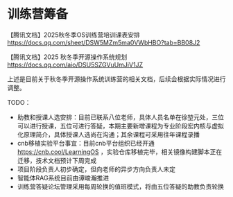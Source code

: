 # 训练营筹备
【腾讯文档】2025秋冬季OS训练营培训课表安排
https://docs.qq.com/sheet/DSW5MZm5ma0VWbHBO?tab=BB08J2

【腾讯文档】2025 秋冬季开源操作系统规划
https://docs.qq.com/aio/DSU5SZGVuUmJiV1JZ

上述是目前关于秋冬季开源操作系统训练营的相关文档，后续会根据实际情况进行调整。

TODO：
- 助教和授课人选安排：目前已联系八位老师，具体人员名单在徐堃元处，三位可以进行授课，五位可进行答疑，本期主要新增课程为专业阶段宏内核与虚拟化原理简介，具体授课人选尚在沟通；其余课程可采用往年课程录播
- cnb移植实验平台事宜：目前cnb平台组织已经开通 https://cnb.cool/LearningOS ，实验仓库移植完毕，相关镜像构建脚本正在迁移，技术文档预计下周完成
- 项目阶段负责人初步确定，但向老师的异步方向负责人未定 
- 智能体RAG系统目前由谭峻瀚推进 
- 训练营答疑论坛管理采用每周轮换的值班模式，将由五位答疑的助教负责轮换